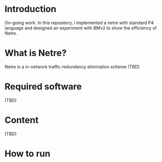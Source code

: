 # Introduction
On-going work. 
In this repository, i implemented a netre with standard P4 language and designed an experiment with BMv2 to show the efficiency of Netre.

# What is Netre? 

Netre is a in-network traffic redundancy elimination scheme (TBD)

# Required software

(TBD)

# Content

(TBD)

# How to run
